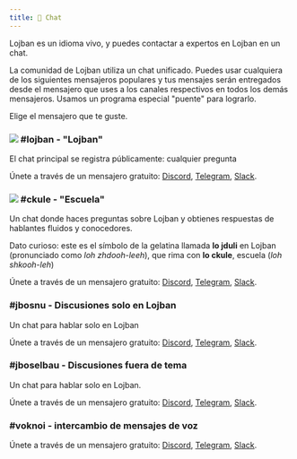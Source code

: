 ```yaml
---
title: 💬 Chat
---
```


Lojban es un idioma vivo, y puedes contactar a expertos en Lojban en un chat.

La comunidad de Lojban utiliza un chat unificado. Puedes usar cualquiera de los siguientes mensajeros populares y tus mensajes serán entregados desde el mensajero que uses a los canales respectivos en todos los demás mensajeros. Usamos un programa especial "puente" para lograrlo.

Elige el mensajero que te guste.
### ![](https://github.com/La-Lojban/suho-pixra-pe-la-jbotcan/blob/master/logo-24.png?raw=true) #lojban - "Lojban"

El chat principal se registra públicamente: cualquier pregunta

Únete a través de un mensajero gratuito: [Discord](https://discord.gg/BVm4EYR), [Telegram](https://t.me/lojban), [Slack](https://join.slack.com/t/lojban/shared_invite/zt-k3s96tvq-4mtkvG0ZlW2rFIwTPb4rIg).
### ![](https://github.com/La-Lojban/suho-pixra-pe-la-jbotcan/blob/master/jduli-24.png?raw=true) #ckule - "Escuela"

Un chat donde haces preguntas sobre Lojban y obtienes respuestas de hablantes fluidos y conocedores.

Dato curioso: este es el símbolo de la gelatina llamada **lo jduli** en Lojban (pronunciado como *loh zhdooh-leeh*), que rima con **lo ckule**, escuela (*loh shkooh-leh*)

Únete a través de un mensajero gratuito: [Discord](https://discord.gg/BVm4EYR), [Telegram](https://t.me/lojban), [Slack](https://join.slack.com/t/lojban/shared_invite/zt-k3s96tvq-4mtkvG0ZlW2rFIwTPb4rIg).
### #jbosnu - Discusiones solo en Lojban

Un chat para hablar solo en Lojban

Únete a través de un mensajero gratuito: [Discord](https://discord.gg/BVm4EYR), [Telegram](https://t.me/lojban), [Slack](https://join.slack.com/t/lojban/shared_invite/zt-k3s96tvq-4mtkvG0ZlW2rFIwTPb4rIg).
### #jboselbau - Discusiones fuera de tema

Un chat para hablar solo en Lojban.

Únete a través de un mensajero gratuito: [Discord](https://discord.gg/BVm4EYR), [Telegram](https://telegram.me/lojban), [Slack](https://join.slack.com/t/lojban/shared_invite/zt-k3s96tvq-4mtkvG0ZlW2rFIwTPb4rIg).
### #voknoi - intercambio de mensajes de voz

Únete a través de un mensajero gratuito: [Discord](https://discord.gg/BVm4EYR), [Telegram](https://t.me/lojban), [Slack](https://join.slack.com/t/lojban/shared_invite/zt-k3s96tvq-4mtkvG0ZlW2rFIwTPb4rIg).

<!-- ## Red de Matrix (mensajero Riot y otros)

* [lojban](https://matrix.to/#/#freenode_#lojban:matrix.org) - el grupo principal se registra públicamente: cualquier pregunta
* [ckule](https://matrix.to/#/#freenode_#ckule:matrix.org) - "escuela", principalmente para preguntas de ti como principiante. También puede ser utilizado por miembros activos cuando el canal "lojban" se vuelve demasiado activo.
* [jbosnu](https://matrix.to/#/#freenode_#jbosnu:matrix.org) - un grupo para hablar solo en Lojban
* [jboselbau](https://matrix.to/#/#freenode_##jboselbau:matrix.org) - un grupo para discusiones no necesariamente relacionadas con Lojban. -->